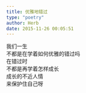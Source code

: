 ```yaml
---  
title: 优雅地错过  
type: "poetry"  
author: Herb  
date: 2015-11-26 00:05:51  
---  
```

我们一生  
不都是在学着如何优雅的错过吗  
在错过时  
不都是再学着怎样成长  
成长的不近人情  
来保护住自己呀